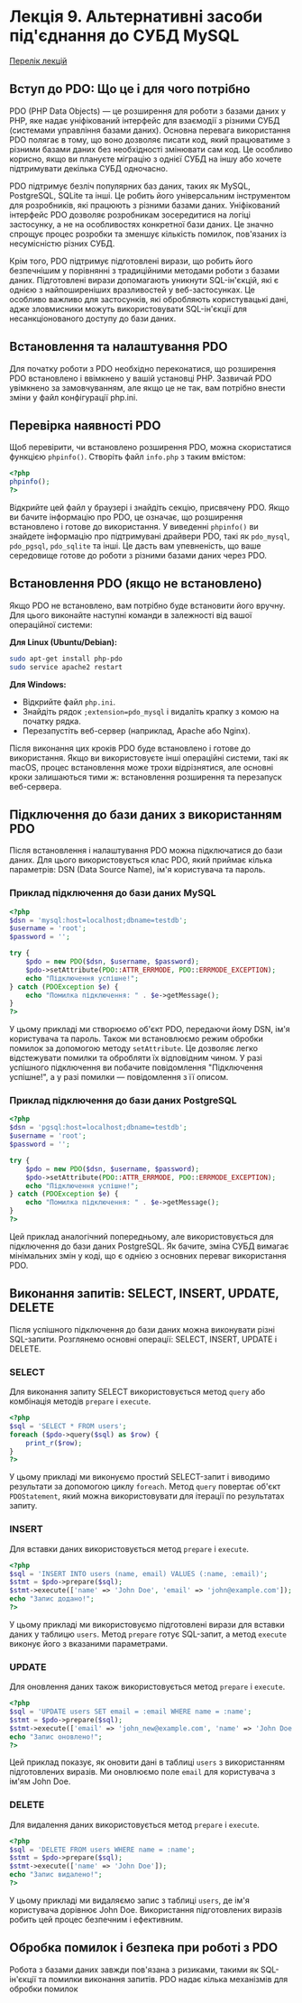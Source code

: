 # Лекція 9. Альтернативні засоби під'єднання до СУБД MySQL

[Перелік лекцій](../README.md)

## Вступ до PDO: Що це і для чого потрібно  
PDO (PHP Data Objects) — це розширення для роботи з базами даних у PHP, яке надає уніфікований інтерфейс для взаємодії з різними СУБД (системами управління базами даних). Основна перевага використання PDO полягає в тому, що воно дозволяє писати код, який працюватиме з різними базами даних без необхідності змінювати сам код. Це особливо корисно, якщо ви плануєте міграцію з однієї СУБД на іншу або хочете підтримувати декілька СУБД одночасно.

PDO підтримує безліч популярних баз даних, таких як MySQL, PostgreSQL, SQLite та інші. Це робить його універсальним інструментом для розробників, які працюють з різними базами даних. Уніфікований інтерфейс PDO дозволяє розробникам зосередитися на логіці застосунку, а не на особливостях конкретної бази даних. Це значно спрощує процес розробки та зменшує кількість помилок, пов'язаних із несумісністю різних СУБД.

Крім того, PDO підтримує підготовлені вирази, що робить його безпечнішим у порівнянні з традиційними методами роботи з базами даних. Підготовлені вирази допомагають уникнути SQL-ін'єкцій, які є однією з найпоширеніших вразливостей у веб-застосунках. Це особливо важливо для застосунків, які обробляють користувацькі дані, адже зловмисники можуть використовувати SQL-ін'єкції для несанкціонованого доступу до бази даних.

## Встановлення та налаштування PDO
Для початку роботи з PDO необхідно переконатися, що розширення PDO встановлено і ввімкнено у вашій установці PHP. Зазвичай PDO увімкнено за замовчуванням, але якщо це не так, вам потрібно внести зміни у файл конфігурації php.ini.

## Перевірка наявності PDO
Щоб перевірити, чи встановлено розширення PDO, можна скористатися функцією `phpinfo()`. Створіть файл `info.php` з таким вмістом:

```php
<?php
phpinfo();
?>
```

Відкрийте цей файл у браузері і знайдіть секцію, присвячену PDO. Якщо ви бачите інформацію про PDO, це означає, що розширення встановлено і готове до використання. У виведенні `phpinfo()` ви знайдете інформацію про підтримувані драйвери PDO, такі як `pdo_mysql`, `pdo_pgsql`, `pdo_sqlite` та інші. Це дасть вам упевненість, що ваше середовище готове до роботи з різними базами даних через PDO.

## Встановлення PDO (якщо не встановлено)
Якщо PDO не встановлено, вам потрібно буде встановити його вручну. Для цього виконайте наступні команди в залежності від вашої операційної системи:

**Для Linux (Ubuntu/Debian):**
```bash
sudo apt-get install php-pdo
sudo service apache2 restart
```

**Для Windows:**
- Відкрийте файл `php.ini`.
- Знайдіть рядок `;extension=pdo_mysql` і видаліть крапку з комою на початку рядка.
- Перезапустіть веб-сервер (наприклад, Apache або Nginx).

Після виконання цих кроків PDO буде встановлено і готове до використання. Якщо ви використовуєте інші операційні системи, такі як macOS, процес встановлення може трохи відрізнятися, але основні кроки залишаються тими ж: встановлення розширення та перезапуск веб-сервера.

## Підключення до бази даних з використанням PDO
Після встановлення і налаштування PDO можна підключатися до бази даних. Для цього використовується клас PDO, який приймає кілька параметрів: DSN (Data Source Name), ім'я користувача та пароль.

### Приклад підключення до бази даних MySQL
```php
<?php
$dsn = 'mysql:host=localhost;dbname=testdb';
$username = 'root';
$password = '';

try {
    $pdo = new PDO($dsn, $username, $password);
    $pdo->setAttribute(PDO::ATTR_ERRMODE, PDO::ERRMODE_EXCEPTION);
    echo "Підключення успішне!";
} catch (PDOException $e) {
    echo "Помилка підключення: " . $e->getMessage();
}
?>
```

У цьому прикладі ми створюємо об'єкт PDO, передаючи йому DSN, ім'я користувача та пароль. Також ми встановлюємо режим обробки помилок за допомогою методу `setAttribute`. Це дозволяє легко відстежувати помилки та обробляти їх відповідним чином. У разі успішного підключення ви побачите повідомлення "Підключення успішне!", а у разі помилки — повідомлення з її описом.

### Приклад підключення до бази даних PostgreSQL
```php
<?php
$dsn = 'pgsql:host=localhost;dbname=testdb';
$username = 'root';
$password = '';

try {
    $pdo = new PDO($dsn, $username, $password);
    $pdo->setAttribute(PDO::ATTR_ERRMODE, PDO::ERRMODE_EXCEPTION);
    echo "Підключення успішне!";
} catch (PDOException $e) {
    echo "Помилка підключення: " . $e->getMessage();
}
?>
```

Цей приклад аналогічний попередньому, але використовується для підключення до бази даних PostgreSQL. Як бачите, зміна СУБД вимагає мінімальних змін у коді, що є однією з основних переваг використання PDO.

## Виконання запитів: SELECT, INSERT, UPDATE, DELETE
Після успішного підключення до бази даних можна виконувати різні SQL-запити. Розглянемо основні операції: SELECT, INSERT, UPDATE і DELETE.

### SELECT
Для виконання запиту SELECT використовується метод `query` або комбінація методів `prepare` і `execute`.

```php
<?php
$sql = 'SELECT * FROM users';
foreach ($pdo->query($sql) as $row) {
    print_r($row);
}
?>
```

У цьому прикладі ми виконуємо простий SELECT-запит і виводимо результати за допомогою циклу `foreach`. Метод `query` повертає об'єкт `PDOStatement`, який можна використовувати для ітерації по результатах запиту.

### INSERT
Для вставки даних використовується метод `prepare` і `execute`.

```php
<?php
$sql = 'INSERT INTO users (name, email) VALUES (:name, :email)';
$stmt = $pdo->prepare($sql);
$stmt->execute(['name' => 'John Doe', 'email' => 'john@example.com']);
echo "Запис додано!";
?>
```

У цьому прикладі ми використовуємо підготовлені вирази для вставки даних у таблицю `users`. Метод `prepare` готує SQL-запит, а метод `execute` виконує його з вказаними параметрами.

### UPDATE
Для оновлення даних також використовується метод `prepare` і `execute`.

```php
<?php
$sql = 'UPDATE users SET email = :email WHERE name = :name';
$stmt = $pdo->prepare($sql);
$stmt->execute(['email' => 'john_new@example.com', 'name' => 'John Doe']);
echo "Запис оновлено!";
?>
```

Цей приклад показує, як оновити дані в таблиці `users` з використанням підготовлених виразів. Ми оновлюємо поле `email` для користувача з ім'ям John Doe.

### DELETE
Для видалення даних використовується метод `prepare` і `execute`.

```php
<?php
$sql = 'DELETE FROM users WHERE name = :name';
$stmt = $pdo->prepare($sql);
$stmt->execute(['name' => 'John Doe']);
echo "Запис видалено!";
?>
```

У цьому прикладі ми видаляємо запис з таблиці `users`, де ім'я користувача дорівнює John Doe. Використання підготовлених виразів робить цей процес безпечним і ефективним.

## Обробка помилок і безпека при роботі з PDO
Робота з базами даних завжди пов'язана з ризиками, такими як SQL-ін'єкції та помилки виконання запитів. PDO надає кілька механізмів для обробки помилок